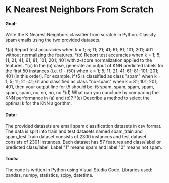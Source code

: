 #   K Nearest Neighbors From Scratch

#### Goal:
Write the K Nearest Neighbors classifier from scratch in Python. Classify spam emails using the two provided datasets. 

*(a) Report test accuracies when k = 1; 5; 11; 21; 41; 61; 81; 101; 201; 401 without normalizing the features.
*(b) Report test accuracies when k = 1; 5; 11; 21; 41; 61; 81; 101; 201; 401 with z-score normalization applied to the features.
*(c) In the (b) case, generate an output of KNN predicted labels for the first 50 instances (i.e. t1 - t50) when k = 1; 5; 11; 21; 41; 61; 81; 101; 201; 401 (in this order). For example, if t5 is classified as class "spam" when k = 1; 5; 11; 21; 41; 61 and classified as class "no-spam" when k = 81; 101; 201; 401, then your output line for t5 should be:
t5 spam, spam, spam, spam, spam, spam, no, no, no, no
*(d) What can you conclude by comparing the KNN performance in (a) and (b)?
*(e) Describe a method to select the optimal k for the KNN algorithm.

#### Data:
The provided datasets are email spam classification datasets in csv format. The data is split into train and test datasets  named spam_train and spam_test.Train dataset consists of 2300  instances  and test dataset consists of 2301 instances.  Each dataset has 57 features and class/label or predicted class/label. Label "1" means spam and label "0" means not spam. 

#### Tools:
The code is written in Python using Visual Studio Code. Libraries used: pandas, numpy, statistics, scipy, datetime.
